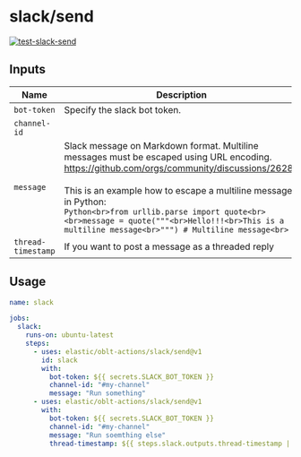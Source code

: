 # <!--name-->slack/send<!--/name-->

[![test-slack-send](https://github.com/elastic/oblt-actions/actions/workflows/test-slack-send.yml/badge.svg?branch=main)](https://github.com/elastic/oblt-actions/actions/workflows/test-slack-send.yml)

## Inputs
<!--inputs-->
| Name               | Description                                                                                                                                                                                                                                                                                                                                                                        | Required | Default |
|--------------------|------------------------------------------------------------------------------------------------------------------------------------------------------------------------------------------------------------------------------------------------------------------------------------------------------------------------------------------------------------------------------------|----------|---------|
| `bot-token`        | Specify the slack bot token.                                                                                                                                                                                                                                                                                                                                                       | `true`   | ` `     |
| `channel-id`       |                                                                                                                                                                                                                                                                                                                                                                                    | `true`   | ` `     |
| `message`          | Slack message on Markdown format. Multiline messages must be escaped using URL encoding.<br>https://github.com/orgs/community/discussions/26288<br><br>This is an example how to escape a multiline message in Python:<br>```Python<br>from urllib.parse import quote<br><br>message = quote("""<br>Hello!!!<br>This is a multiline message<br>""") # Multiline message<br>```<br> | `true`   | ` `     |
| `thread-timestamp` | If you want to post a message as a threaded reply                                                                                                                                                                                                                                                                                                                                  | `false`  | ` `     |
<!--/inputs-->

## Usage

<!--usage action="elastic/oblt-actions/slack/send" version="env:VERSION"-->
```yaml
name: slack

jobs:
  slack:
    runs-on: ubuntu-latest
    steps:
      - uses: elastic/oblt-actions/slack/send@v1
        id: slack
        with:
          bot-token: ${{ secrets.SLACK_BOT_TOKEN }}
          channel-id: "#my-channel"
          message: "Run something"
      - uses: elastic/oblt-actions/slack/send@v1
        with:
          bot-token: ${{ secrets.SLACK_BOT_TOKEN }}
          channel-id: "#my-channel"
          message: "Run soemthing else"
          thread-timestamp: ${{ steps.slack.outputs.thread-timestamp || '' }}
```
<!--/usage-->
